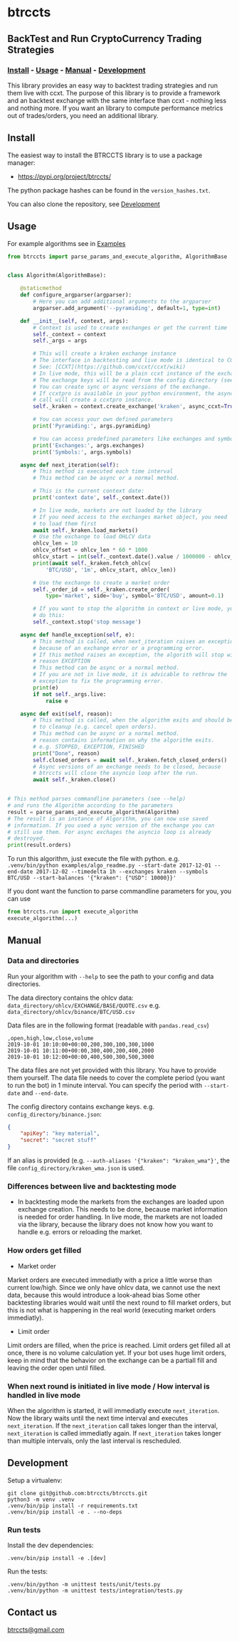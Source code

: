 # btrccts
## BackTest and Run CryptoCurrency Trading Strategies

### [Install](#install) - [Usage](#usage) - [Manual](#manual) - [Development](#development)

This library provides an easy way to backtest trading strategies and run them live with ccxt.
The purpose of this library is to provide a framework and an backtest exchange with the same
interface than ccxt - nothing less and nothing more.
If you want an library to compute performance metrics out of trades/orders,
you need an additional library.

## Install

The easiest way to install the BTRCCTS library is to use a package manager:

- https://pypi.org/project/btrccts/

The python package hashes can be found in the `version_hashes.txt`.

You can also clone the repository, see [Development](development)

## Usage

For example algorithms see in [Examples](examples/)
```python
from btrccts import parse_params_and_execute_algorithm, AlgorithmBase


class Algorithm(AlgorithmBase):

    @staticmethod
    def configure_argparser(argparser):
        # Here you can add additional arguments to the argparser
        argparser.add_argument('--pyramiding', default=1, type=int)

    def __init__(self, context, args):
        # Context is used to create exchanges or get the current time
        self._context = context
        self._args = args

        # This will create a kraken exchange instance
        # The interface in backtesting and live mode is identical to CCXT.
        # See: [CCXT](https://github.com/ccxt/ccxt/wiki)
        # In live mode, this will be a plain ccxt instance of the exchange
        # The exchange keys will be read from the config directory (see --help)
        # You can create sync or async versions of the exchange.
        # If ccxtpro is available in your python environment, the async
        # call will create a ccxtpro instance.
        self._kraken = context.create_exchange('kraken', async_ccxt=True)

        # You can access your own defined parameters
        print('Pyramiding:', args.pyramiding)

        # You can access predefined parameters like exchanges and symbols
        print('Exchanges:', args.exchanges)
        print('Symbols:', args.symbols)

    async def next_iteration(self):
        # This method is executed each time interval
        # This method can be async or a normal method.

        # This is the current context date:
        print('context date', self._context.date())

        # In live mode, markets are not loaded by the library
        # If you need access to the exchanges market object, you need
        # to load them first
        await self._kraken.load_markets()
        # Use the exchange to load OHLCV data
        ohlcv_len = 10
        ohlcv_offset = ohlcv_len * 60 * 1000
        ohlcv_start = int(self._context.date().value / 1000000 - ohlcv_offset)
        print(await self._kraken.fetch_ohlcv(
            'BTC/USD', '1m', ohlcv_start, ohlcv_len))

        # Use the exchange to create a market order
        self._order_id = self._kraken.create_order(
            type='market', side='buy', symbol='BTC/USD', amount=0.1)

        # If you want to stop the algorithm in context or live mode, you can
        # do this:
        self._context.stop('stop message')

    async def handle_exception(self, e):
        # This method is called, when next_iteration raises an exception, e.g.
        # because of an exchange error or a programming error.
        # If this method raises an exception, the algorith will stop with
        # reason EXCEPTION
        # This method can be async or a normal method.
        # If you are not in live mode, it is advicable to rethrow the
        # exception to fix the programming error.
        print(e)
        if not self._args.live:
            raise e

    async def exit(self, reason):
        # This method is called, when the algorithm exits and should be used
        # to cleanup (e.g. cancel open orders).
        # This method can be async or a normal method.
        # reason contains information on why the algorithm exits.
        # e.g. STOPPED, EXCEPTION, FINISHED
        print("Done", reason)
        self.closed_orders = await self._kraken.fetch_closed_orders()
        # Async versions of an exchange needs to be closed, because
        # btrccts will close the asyncio loop after the run.
        await self._kraken.close()


# This method parses commandline parameters (see --help)
# and runs the Algorithm according to the parameters
result = parse_params_and_execute_algorithm(Algorithm)
# The result is an instance of Algorithm, you can now use saved
# information. If you used a sync version of the exchange you can
# still use them. For async exchages the asyncio loop is already
# destroyed.
print(result.orders)
```

To run this algorithm, just execute the file with python.
e.g. `.venv/bin/python examples/algo_readme.py --start-date 2017-12-01 --end-date 2017-12-02 --timedelta 1h --exchanges kraken --symbols BTC/USD --start-balances '{"kraken": {"USD": 10000}}'`

If you dont want the function to parse commandline parameters for you, you can use
```python
from btrccts.run import execute_algorithm
execute_algorithm(...)
```


## Manual

### Data and directories

Run your algorithm with `--help` to see the path to your config and data directories.

The data directory contains the ohlcv data:
`data_directory/ohlcv/EXCHANGE/BASE/QUOTE.csv`
e.g.
`data_directory/ohlcv/binance/BTC/USD.csv`

Data files are in the following format (readable with `pandas.read_csv`)
```csv
,open,high,low,close,volume
2019-10-01 10:10:00+00:00,200,300,100,300,1000
2019-10-01 10:11:00+00:00,300,400,200,400,2000
2019-10-01 10:12:00+00:00,400,500,300,500,3000
```
The data files are not yet provided with this library. You have to provide them yourself.
The data file needs to cover the complete period (you want to run the bot) in 1 minute interval.
You can specify the period with `--start-date` and `--end-date`.


The config directory contains exchange keys.
e.g. `config_directory/binance.json`:
```json
{
    "apiKey": "key material",
    "secret": "secret stuff"
}
```
If an alias is provided (e.g. `--auth-aliases '{"kraken": "kraken_wma"}'`,
the file `config_directory/kraken_wma.json` is used.


### Differences between live and backtesting mode

- In backtesting mode the markets from the exchanges are loaded upon exchange creation.
This needs to be done, because market information is needed for order handling.
In live mode, the markets are not loaded via the library, because the library does not
know how you want to handle e.g. errors or reloading the market.


### How orders get filled

- Market order

Market orders are executed immediatly with a price a little worse than current low/high.
Since we only have ohlcv data, we cannot use the next data, because this would introduce
a look-ahead bias
Some other backtesting libraries would wait until the next round to fill market orders,
but this is not what is happening in the real world (executing market orders immediatly).

- Limit order

Limit orders are filled, when the price is reached. Limit orders get filled
all at once, there is no volume calculation yet. If your bot uses huge limit orders,
keep in mind that the behavior on the exchange can be a partiall fill and leaving the
order open until filled.


### When next round is initiated in live mode / How interval is handled in live mode

When the algorithm is started, it will immediatly execute `next_iteration`.
Now the library waits until the next time interval and executes `next_iteration`.
If the `next_iteration` call takes longer than the interval, `next_iteration` is
called immediatly again. If `next_iteration` takes longer than multiple intervals,
only the last interval is rescheduled.

## Development

Setup a virtualenv:

```shell
git clone git@github.com:btrccts/btrccts.git
python3 -m venv .venv
.venv/bin/pip install -r requirements.txt
.venv/bin/pip install -e . --no-deps
```

### Run tests

Install the dev dependencies:
```shell
.venv/bin/pip install -e .[dev]
```
Run the tests:
```shell
.venv/bin/python -m unittest tests/unit/tests.py
.venv/bin/python -m unittest tests/integration/tests.py
```

## Contact us

btrccts@gmail.com
